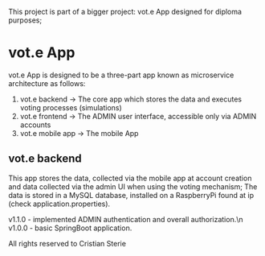 This project is part of a bigger project: vot.e App designed for diploma purposes;

# vot.e App

vot.e App is designed to be a three-part app known as microservice architecture as follows:

1. vot.e backend -> The core app which stores the data and executes voting processes (simulations)
2. vot.e frontend -> The ADMIN user interface, accessible only via ADMIN accounts
3. vot.e mobile app -> The mobile App

## vot.e backend

This app stores the data, collected via the mobile app at account creation and data collected via the admin UI when using the voting mechanism;
The data is stored in a MySQL database, installed on a RaspberryPi found at ip (check application.properties).

v1.1.0 - implemented ADMIN authentication and overall authorization.\n
v1.0.0 - basic SpringBoot application.

All rights reserved to Cristian Sterie
